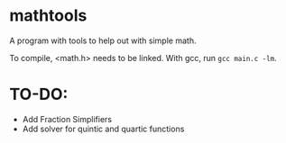 # mathtools
A program with tools to help out with simple math.

To compile, <math.h> needs to be linked. With gcc, run `gcc main.c -lm`.

# TO-DO:
- Add Fraction Simplifiers
- Add solver for quintic and quartic functions